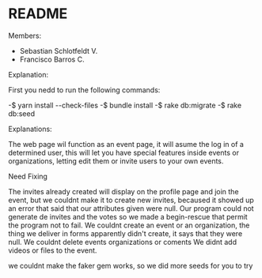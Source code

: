 # README


Members: 
- Sebastian Schlotfeldt V.
- Francisco Barros C.

Explanation:

First you nedd to run the following commands:

-$ yarn install --check-files
-$ bundle install
-$ rake db:migrate
-$ rake db:seed

Explanations:

The web page wil function as an event page, it will asume the log in of a determined user, this will let you have special features inside events or organizations, letting edit them or invite users to your own events.

Need Fixing

The invites already created will display on the profile page and join the event, but we couldnt make it to create new invites, becaused it showed up an error that said that our attributes given were null.
Our program could not generate de invites and the votes so we made a begin-rescue that permit the program not to fail.
We couldnt create an event or an organization, the thing we deliver in forms apparently didn't create, it says that they were null.
We couldnt delete events organizations or coments
We didnt add videos or files to the event.

we couldnt make the faker gem works, so we did more seeds for you to try
